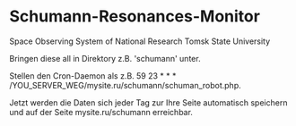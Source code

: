 # Schumann-Resonances-Monitor

Space Observing System of National Research Tomsk State University

Bringen diese all in Direktory z.B. 'schumann' unter.

Stellen den Cron-Daemon als z.B. 59 23 * * * /YOU_SERVER_WEG/mysite.ru/schumann/schuman_robot.php.

Jetzt werden die Daten sich jeder Tag zur Ihre Seite automatisch speichern und auf der Seite mysite.ru/schumann erreichbar.
